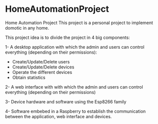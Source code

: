 # HomeAutomationProject
Home Automation Project
This project is a personal project to implement domotic in any home.

This project idea is to divide the project in 4 big components:

1- A desktop application with which the admin and users can control everything (depending on their permissions):
  - Create/Update/Delete users
  - Create/Update/Delete devices
  - Operate the different devices
  - Obtain statistics 

2- A web interface with with which the admin and users can control everything (depending on their permissions)

3- Device hardware and software using the Esp8266 family

4- Software embebed in a Raspberry to establish the communication between the application, web interface and devices.
